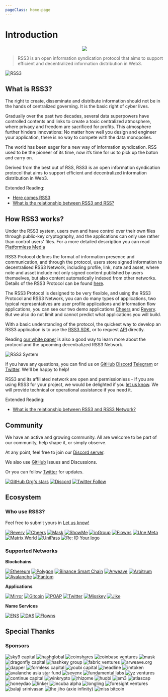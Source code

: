 ```yaml
---
pageClass: home-page
---
```


# Introduction

<p align="center">
    <!-- <video class="logo-video" autoplay muted playsinline src="@source/images/logo.mp4"></video> -->
    <img class="logo-vido" src="@source/images/logo.gif" />
</p>

> RSS3 is an open information syndication protocol that aims to support efficient and decentralized information distribution in Web3.

![RSS3](https://badge.rss3.workers.dev/)

## What is RSS3?

The right to create, disseminate and distribute information should not be in the hands of centralized governing. It is the basic right of cyber lives.

Gradually over the past two decades, several data superpowers have controlled contents and links to create a toxic centralized atmosphere, where privacy and freedom are sacrificed for profits. This atmosphere further hinders innovations: No matter how well you design and engineer your application, there is no way to compete with the data monopolies.

The world has been eager for a new way of information syndication. RSS used to be the pioneer of its time, now it’s time for us to pick up the baton and carry on.

Derived from the best out of RSS, RSS3 is an open information syndication protocol that aims to support efficient and decentralized information distribution in Web3.

Extended Reading:
- [Here comes RSS3](https://rss3.notion.site/1-Here-comes-RSS3-501aa9df6dba40caae0a53eb2de6f060)
- [What is the relationship between RSS3 and RSS?](./faq.md#q-what-is-the-relationship-between-rss3-and-rss)

## How RSS3 works?

Under the RSS3 system, users own and have control over their own files through public-key cryptography, and the applications can only use rather than control users' files. For a more detailed description you can read [Platformless Media](https://rss3.notion.site/3-Platformless-Media-55505c45a49743a2b89304abcb4a90da)

RSS3 Protocol defines the format of information presence and communication, and through the protocol, users store signed information to decentralised RSS3 Network, including profile, link, note and asset, where note and asset include not only signed content published by users themselves, but also content automatically indexed from other networks. Details of the RSS3 Protocol can be found [here](/protocol.html).

The RSS3 Protocol is designed to be very flexible, and using the RSS3 Protocol and RSS3 Network, you can do many types of applications, two typical representatives are user profile applications and information flow applications, you can see our two demo applications [Cheers](https://cheers.bio/) and [Revery](https://revery.so/). But we also do not limit and cannot predict what applications you will build.

With a basic understanding of the protocol, the quickest way to develop an RSS3 application is to use the [RSS3 SDK](/sdk.html), or to request [API](/api.html) directly.

Reading [our white paper](/RSS3-Whitepaper.pdf) is also a good way to learn more about the protocol and the upcoming decentralized RSS3 Network.

![RSS3 System](./images/system.png)

If you have any questions, you can find us on [GitHub](https://github.com/NaturalSelectionLabs/RSS3) [Discord](https://discord.gg/rss3) [Telegram](https://t.me/rss3_en) or [Twitter](https://twitter.com/rss3_). We'll be happy to help!

RSS3 and its affiliated network are open and permissionless - If you are using RSS3 for your project, we would be delighted if you [let us know](https://github.com/NaturalSelectionLabs/RSS3/issues/21). We will provide technical or operational assistance if you need it.

Extended Reading:
- [What is the relationship between RSS3 and RSS3 Network?](./faq.md#q-what-is-the-relationship-between-rss3-and-rss3-network)

## Community

We have an active and growing community. All are welcome to be part of our community, help shape it, or simply observe.

At any point, feel free to join our [Discord server](https://discord.gg/rss3).

We also use [GitHub](https://github.com/NaturalSelectionLabs) Issues and Discussions.

Or you can follow [Twitter](https://twitter.com/rss3_) for updates.

[![GitHub Org's stars](https://img.shields.io/github/stars/NaturalSelectionLabs?style=social)](https://github.com/NaturalSelectionLabs) [![Discord](https://img.shields.io/discord/837332113677090876?label=Discord&logo=discord&style=social)](https://discord.gg/rss3) [![Twitter Follow](https://img.shields.io/twitter/follow/rss3_?style=social)](https://twitter.com/rss3_)

## Ecosystem

### Who use RSS3?

Feel free to submit yours in [Let us know!](https://github.com/NaturalSelectionLabs/RSS3/issues/21)

<p class="grid">
    <span><a target="_blank" href="https://revery.so/"><img alt="Revery" src="./images/apps/revery.svg"></a></span>
    <span><a target="_blank" href="https://cheers.bio/"><img alt="Cheers" src="./images/apps/cheers.svg"></a></span>
    <span><a target="_blank" href="https://mask.io/"><img alt="Mask" src="./images/apps/mask.svg"></a></span>
    <span><a target="_blank" href="https://showme.fan/"><img alt="ShowMe" src="./images/apps/showme.svg"></a></span>
    <span><a target="_blank" href="https://ingroup.chat/"><img alt="inGroup" src="./images/apps/ingroup.svg"></a></span>
    <span><a target="_blank" href="https://www.flowns.org/"><img alt="Flowns" src="./images/apps/flowns.svg"></a></span>
    <span><a target="_blank" href="https://www.info.unemeta.com/"><img alt="Une Meta" src="./images/apps/unemeta.svg"></a></span>
    <span><a target="_blank" href="https://matrixworld.org/home"><img alt="Matrix World" src="./images/apps/matrixworld.svg"></a></span>
    <span><a target="_blank" href="https://www.unipass.id/"><img alt="UniPass" src="./images/apps/unipass.svg"></a></span>
    <span><img alt="Re: ID" src="./images/apps/reid.png"></span>
    <span><a target="_blank" href="https://github.com/NaturalSelectionLabs/RSS3/issues/21">Your logo</a></span>
</p>

### Supported Networks

**Blockchains**

<p class="grid">
    <span><a target="_blank" href="https://ethereum.org/"><img alt="Ethereum" src="./images/networks/ethereum.png"></a></span>
    <span><a target="_blank" href="https://polygon.technology/"><img alt="Polygon" src="./images/networks/polygon.svg"></a></span>
    <span><a target="_blank" href="https://www.binance.org/en"><img alt="Binance Smart Chain" src="./images/networks/bsc.svg"></a></span>
    <span><a target="_blank" href="https://www.arweave.org/"><img alt="Arweave" src="./images/networks/arweave.svg"></a></span>
    <span><a target="_blank" href="https://arbitrum.io/"><img alt="Arbitrum" src="./images/networks/arbitrum.jpeg"></a></span>
    <span><a target="_blank" href="https://www.avax.network/"><img alt="Avalanche" src="./images/networks/avalanche.svg"></a></span>
    <span><a target="_blank" href="https://fantom.foundation/"><img alt="Fantom" src="./images/networks/fantom.svg"></a></span>
</p>

**Applications**

<p class="grid">
    <span><a target="_blank" href="https://mirror.xyz/"><img alt="Mirror" src="./images/networks/mirror.svg"></a></span>
    <span><a target="_blank" href="https://gitcoin.co/"><img alt="Gitcoin" src="./images/networks/gitcoin.svg"></a></span>
    <span><a target="_blank" href="https://poap.xyz/"><img alt="POAP" src="./images/networks/poap.svg"></a></span>
    <span><a target="_blank" href="https://twitter.com/"><img alt="Twitter" src="./images/networks/twitter.svg"></a></span>
    <span><a target="_blank" href="https://misskey-hub.net/"><img alt="Misskey" src="./images/networks/misskey.ico"></a></span>
    <span><a target="_blank" href="https://okjike.com/"><img alt="Jike" src="./images/networks/jike.png"></a></span>
</p>

**Name Services**

<p class="grid">
    <span><a target="_blank" href="https://ens.domains/"><img alt="ENS" src="./images/networks/ens.svg"></a></span>
    <span><a target="_blank" href="https://da.systems/"><img alt="DAS" src="./images/networks/das.svg"></a></span>
    <span><a target="_blank" href="https://www.flowns.org/"><img alt="Flowns" src="./images/apps/flowns.svg"></a></span>
</p>

## Special Thanks

### Sponsors

<p class="grid">
    <span><img alt="sky9 capital" src="./images/sponsors/sky9.svg"></span>
    <span><img alt="hashglobal" src="./images/sponsors/hashglobal.png"></span>
    <span><img alt="coinshares" src="./images/sponsors/coinshares.svg"></span>
    <span><img alt="coinbase ventures" src="./images/sponsors/coinbase.png"></span>
    <span><img alt="mask" src="./images/sponsors/mask.png"></span>
    <span><img alt="dragonfly capital" src="./images/sponsors/dragonfly.png"></span>
    <span><img alt="hashkey group" src="./images/sponsors/hashkey.png"></span>
    <span><img alt="fabric ventures" src="./images/sponsors/fabricventures.svg"></span>
    <span><img alt="arweave.org" src="./images/sponsors/arweave.svg"></span>
    <span><img alt="dapper" src="./images/sponsors/dapperlabs.png"></span>
    <span><img alt="formless capital" src="./images/sponsors/formless.webp"></span>
    <span><img alt="youbi capital" src="./images/sponsors/youbi.png"></span>
    <span><img alt="headline" src="./images/sponsors/headline.png"></span>
    <span><img alt="imtoken" src="./images/sponsors/imtoken.svg"></span>
    <span><img alt="avalanche asia star fund" src="./images/sponsors/avalancheasiastarfund.svg"></span>
    <span><img alt="sevenx" src="./images/sponsors/sevenx.png"></span>
    <span><img alt="fundamental labs" src="./images/sponsors/fundamental.png"></span>
    <span><img alt="yz ventures" src="./images/sponsors/yz.png"></span>
    <span><img alt="continue capital" src="./images/sponsors/continuecapital.svg"></span>
    <span><img alt="winkrypto" src="./images/sponsors/winkrypto.png"></span>
    <span><img alt="rhizome" src="./images/sponsors/rhizome.svg"></span>
    <span><img alt="huobi" src="./images/sponsors/huobi.png"></span>
    <span><img alt="em3" src="./images/sponsors/em3.png"></span>
    <span><img alt="atlascap" src="./images/sponsors/atlas.png"></span>
    <span><img alt="honeydao" src="./images/sponsors/honeydao.png"></span>
    <span><img alt="linker" src="./images/sponsors/linker.png"></span>
    <span><img alt="incuba alpha" src="./images/sponsors/incuba.png"></span>
    <span><img alt="longling" src="./images/sponsors/longling.png"></span>
    <span><img alt="foresight ventures" src="./images/sponsors/foresight.jpeg"></span>
    <span><img alt="balaji srinivasan" src="./images/sponsors/balaji.png"></span>
    <span><img alt="the jiho (axie infinity)" src="./images/sponsors/jiho.png"></span>
    <span><img alt="miss bitcoin" src="./images/sponsors/missbitcoin.png"></span>
</p>